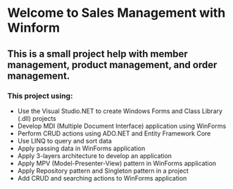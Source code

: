 # Welcome to Sales Management with Winform
## This is a small project help with member management, product management, and order management. 
### This project using:
* Use the Visual Studio.NET to create Windows Forms and Class Library (.dll) projects
* Develop MDI (Multiple Document Interface) application using WinForms
* Perform CRUD actions using ADO.NET and Entity Framework Core
* Use LINQ to query and sort data
* Apply passing data in WinForms application
* Apply 3-layers architecture to develop an application
* Apply MPV (Model-Presenter-View) pattern in WinForms application
* Apply Repository pattern and Singleton pattern in a project
* Add CRUD and searching actions to WinForms application
